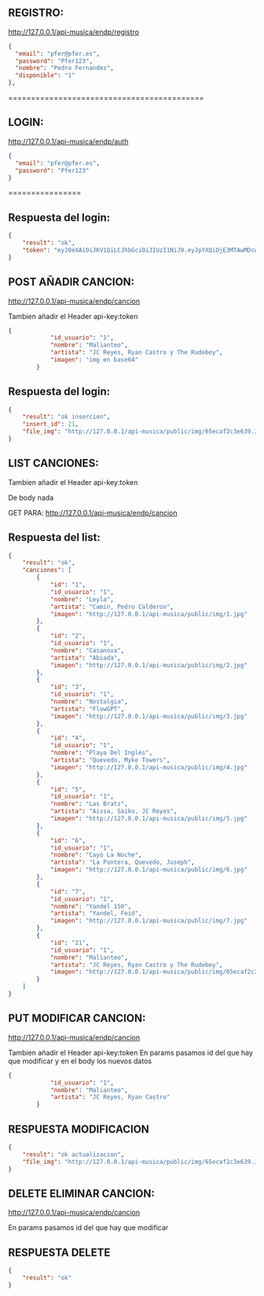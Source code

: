 ## REGISTRO: 

http://127.0.0.1/api-musica/endp/registro
```json
{
  "email": "pfer@pfer.es",
  "password": "Pfer123",
  "nombre": "Pedro Fernandez",
  "disponible": "1"
},
```

===========================================

## LOGIN:

http://127.0.0.1/api-musica/endp/auth

```json
{
  "email": "pfer@pfer.es",
  "password": "Pfer123"
}
```
================ 
## Respuesta del login: 
```json
{
    "result": "ok",
    "token": "eyJ0eXAiOiJKV1QiLCJhbGciOiJIUzI1NiJ9.eyJpYXQiOjE3MTAwMDcwMDYsImRhdGEiOnsiaWQiOiIxMiIsImVtYWlsIjoicGZlckBwZmVyLmVzIn19.D2JNnBD75fsNWNxg6Wac4qySOKqW5z9583n2cTMR1qY"
}
```

## POST AÑADIR CANCION:

http://127.0.0.1/api-musica/endp/cancion

Tambien añadir el Header api-key:token

```json
{
            "id_usuario": "1",
            "nombre": "Malianteo",
            "artista": "JC Reyes, Ryan Castro y The Rudeboy",
            "imagen": "img en base64"
        } 
```
## Respuesta del login: 

```json
{
    "result": "ok insercion",
    "insert_id": 21,
    "file_img": "http://127.0.0.1/api-musica/public/img/65ecaf2c3e639.JPEG"
}
```

## LIST CANCIONES:

Tambien añadir el Header api-key:token

De body nada

GET PARA: http://127.0.0.1/api-musica/endp/cancion

## Respuesta del list: 

```json
{
    "result": "ok",
    "canciones": [
        {
            "id": "1",
            "id_usuario": "1",
            "nombre": "Leyla",
            "artista": "Camin, Pedro Calderon",
            "imagen": "http://127.0.0.1/api-musica/public/img/1.jpg"
        },
        {
            "id": "2",
            "id_usuario": "1",
            "nombre": "Casanova",
            "artista": "Abiada",
            "imagen": "http://127.0.0.1/api-musica/public/img/2.jpg"
        },
        {
            "id": "3",
            "id_usuario": "1",
            "nombre": "Nostalgia",
            "artista": "FlowGPT",
            "imagen": "http://127.0.0.1/api-musica/public/img/3.jpg"
        },
        {
            "id": "4",
            "id_usuario": "1",
            "nombre": "Playa Del Inglés",
            "artista": "Quevedo, Myke Towers",
            "imagen": "http://127.0.0.1/api-musica/public/img/4.jpg"
        },
        {
            "id": "5",
            "id_usuario": "1",
            "nombre": "Las Bratz",
            "artista": "Aissa, Saiko, JC Reyes",
            "imagen": "http://127.0.0.1/api-musica/public/img/5.jpg"
        },
        {
            "id": "6",
            "id_usuario": "1",
            "nombre": "Cayó La Noche",
            "artista": "La Pantera, Quevedo, Juseph",
            "imagen": "http://127.0.0.1/api-musica/public/img/6.jpg"
        },
        {
            "id": "7",
            "id_usuario": "1",
            "nombre": "Yandel 150",
            "artista": "Yandel, Feid",
            "imagen": "http://127.0.0.1/api-musica/public/img/7.jpg"
        },
        {
            "id": "21",
            "id_usuario": "1",
            "nombre": "Malianteo",
            "artista": "JC Reyes, Ryan Castro y The Rudeboy",
            "imagen": "http://127.0.0.1/api-musica/public/img/65ecaf2c3e639.JPEG"
        }
    ]
}
```
## PUT MODIFICAR CANCION:

http://127.0.0.1/api-musica/endp/cancion

Tambien añadir el Header api-key:token
En params pasamos id del que hay que modificar
y en el body los nuevos datos

```json
{
            "id_usuario": "1",
            "nombre": "Malianteo",
            "artista": "JC Reyes, Ryan Castro"
        }
```

## RESPUESTA MODIFICACION

```json
{
    "result": "ok actualizacion",
    "file_img": "http://127.0.0.1/api-musica/public/img/65ecaf2c3e639.JPEG"
}
```


## DELETE ELIMINAR CANCION:

http://127.0.0.1/api-musica/endp/cancion

En params pasamos id del que hay que modificar

## RESPUESTA DELETE
```json
{
    "result": "ok"
}
```